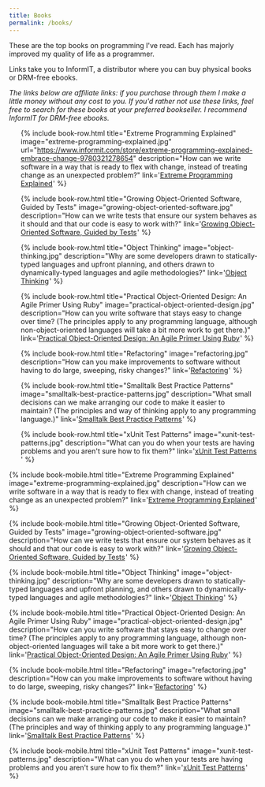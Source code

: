 ```yaml
---
title: Books
permalink: /books/
---
```


These are the top books on programming I've read. Each has majorly improved my quality of life as a programmer.

Links take you to InformIT, a distributor where you can buy physical books or DRM-free ebooks.

*The links below are affiliate links: if you purchase through them I make a little money without any cost to you. If you'd rather not use these links, feel free to search for these books at your preferred bookseller. I recommend InformIT for DRM-free ebooks.*

<ul class="media-list d-none d-md-block">

{% include book-row.html
  title="Extreme Programming Explained"
  image="extreme-programming-explained.jpg"
  url="https://www.informit.com/store/extreme-programming-explained-embrace-change-9780321278654"
  description="How can we write software in a way that is ready to flex with change, instead of treating change as an unexpected problem?"
  link='<a href="https://click.linksynergy.com/link?id=JlUaUff9Alw&offerid=145238.173981&type=2&murl=https%3A%2F%2Fwww.informit.com%2Ftitle%2F9780321278654">Extreme Programming Explained</a><IMG border=0 width=1 height=1 src="https://ad.linksynergy.com/fs-bin/show?id=JlUaUff9Alw&bids=145238.173981&type=2&subid=0" >'
%}

{% include book-row.html
  title="Growing Object-Oriented Software, Guided by Tests"
  image="growing-object-oriented-software.jpg"
  description="How can we write tests that ensure our system behaves as it should and that our code is easy to work with?"
  link='<a href="https://click.linksynergy.com/link?id=JlUaUff9Alw&offerid=145238.681793&type=2&murl=https%3A%2F%2Fwww.informit.com%2Ftitle%2F9780321503626">Growing Object-Oriented Software, Guided by Tests</a><IMG border=0 width=1 height=1 src="https://ad.linksynergy.com/fs-bin/show?id=JlUaUff9Alw&bids=145238.681793&type=2&subid=0" >'
%}

{% include book-row.html
  title="Object Thinking"
  image="object-thinking.jpg"
  description="Why are some developers drawn to statically-typed languages and upfront planning, and others drawn to dynamically-typed languages and agile methodologies?"
  link='<a href="https://click.linksynergy.com/link?id=JlUaUff9Alw&offerid=145238.2190054&type=2&murl=https%3A%2F%2Fwww.informit.com%2Ftitle%2F9780735691308">Object Thinking</a><IMG border=0 width=1 height=1 src="https://ad.linksynergy.com/fs-bin/show?id=JlUaUff9Alw&bids=145238.2190054&type=2&subid=0" >'
%}

{% include book-row.html
  title="Practical Object-Oriented Design: An Agile Primer Using Ruby"
  image="practical-object-oriented-design.jpg"
  description="How can you write software that stays easy to change over time? (The principles apply to any programming language, although non-object-oriented languages will take a bit more work to get there.)"
  link='<a href="https://click.linksynergy.com/link?id=JlUaUff9Alw&offerid=145238.2461762&type=2&murl=https%3A%2F%2Fwww.informit.com%2Ftitle%2F9780134456478">Practical Object-Oriented Design: An Agile Primer Using Ruby</a><IMG border=0 width=1 height=1 src="https://ad.linksynergy.com/fs-bin/show?id=JlUaUff9Alw&bids=145238.2461762&type=2&subid=0" >'
%}

{% include book-row.html
  title="Refactoring"
  image="refactoring.jpg"
  description="How can you make improvements to software without having to do large, sweeping, risky changes?"
  link='<a href="https://click.linksynergy.com/link?id=JlUaUff9Alw&offerid=145238.2754839&type=2&murl=https%3A%2F%2Fwww.informit.com%2Ftitle%2F9780134757599">Refactoring</a><IMG border=0 width=1 height=1 src="https://ad.linksynergy.com/fs-bin/show?id=JlUaUff9Alw&bids=145238.2754839&type=2&subid=0" >'
%}

{% include book-row.html
  title="Smalltalk Best Practice Patterns"
  image="smalltalk-best-practice-patterns.jpg"
  description="What small decisions can we make arranging our code to make it easier to maintain? (The principles and way of thinking apply to any programming language.)"
  link='<a href="https://click.linksynergy.com/link?id=JlUaUff9Alw&offerid=145238.163529&type=2&murl=https%3A%2F%2Fwww.informit.com%2Ftitle%2F9780134769042">Smalltalk Best Practice Patterns</a><IMG border=0 width=1 height=1 src="https://ad.linksynergy.com/fs-bin/show?id=JlUaUff9Alw&bids=145238.163529&type=2&subid=0" >'
%}

{% include book-row.html
  title="xUnit Test Patterns"
  image="xunit-test-patterns.jpg"
  description="What can you do when your tests are having problems and you aren't sure how to fix them?"
  link='<a href="https://click.linksynergy.com/link?id=JlUaUff9Alw&offerid=145238.1694771&type=2&murl=https%3A%2F%2Fwww.informit.com%2Ftitle%2F9780132800051">xUnit Test Patterns</a><IMG border=0 width=1 height=1 src="https://ad.linksynergy.com/fs-bin/show?id=JlUaUff9Alw&bids=145238.1694771&type=2&subid=0" >'
%}

</ul>

<div class="d-block d-md-none">

{% include book-mobile.html
  title="Extreme Programming Explained"
  image="extreme-programming-explained.jpg"
  description="How can we write software in a way that is ready to flex with change, instead of treating change as an unexpected problem?"
  link='<a href="https://click.linksynergy.com/link?id=JlUaUff9Alw&offerid=145238.173981&type=2&murl=https%3A%2F%2Fwww.informit.com%2Ftitle%2F9780321278654">Extreme Programming Explained</a><IMG border=0 width=1 height=1 src="https://ad.linksynergy.com/fs-bin/show?id=JlUaUff9Alw&bids=145238.173981&type=2&subid=0" >'
%}

{% include book-mobile.html
  title="Growing Object-Oriented Software, Guided by Tests"
  image="growing-object-oriented-software.jpg"
  description="How can we write tests that ensure our system behaves as it should and that our code is easy to work with?"
  link='<a href="https://click.linksynergy.com/link?id=JlUaUff9Alw&offerid=145238.681793&type=2&murl=https%3A%2F%2Fwww.informit.com%2Ftitle%2F9780321503626">Growing Object-Oriented Software, Guided by Tests</a><IMG border=0 width=1 height=1 src="https://ad.linksynergy.com/fs-bin/show?id=JlUaUff9Alw&bids=145238.681793&type=2&subid=0" >'
%}

{% include book-mobile.html
  title="Object Thinking"
  image="object-thinking.jpg"
  description="Why are some developers drawn to statically-typed languages and upfront planning, and others drawn to dynamically-typed languages and agile methodologies?"
  link='<a href="https://click.linksynergy.com/link?id=JlUaUff9Alw&offerid=145238.2190054&type=2&murl=https%3A%2F%2Fwww.informit.com%2Ftitle%2F9780735691308">Object Thinking</a><IMG border=0 width=1 height=1 src="https://ad.linksynergy.com/fs-bin/show?id=JlUaUff9Alw&bids=145238.2190054&type=2&subid=0" >'
%}

{% include book-mobile.html
  title="Practical Object-Oriented Design: An Agile Primer Using Ruby"
  image="practical-object-oriented-design.jpg"
  description="How can you write software that stays easy to change over time? (The principles apply to any programming language, although non-object-oriented languages will take a bit more work to get there.)"
  link='<a href="https://click.linksynergy.com/link?id=JlUaUff9Alw&offerid=145238.2461762&type=2&murl=https%3A%2F%2Fwww.informit.com%2Ftitle%2F9780134456478">Practical Object-Oriented Design: An Agile Primer Using Ruby</a><IMG border=0 width=1 height=1 src="https://ad.linksynergy.com/fs-bin/show?id=JlUaUff9Alw&bids=145238.2461762&type=2&subid=0" >'
%}

{% include book-mobile.html
  title="Refactoring"
  image="refactoring.jpg"
  description="How can you make improvements to software without having to do large, sweeping, risky changes?"
  link='<a href="https://click.linksynergy.com/link?id=JlUaUff9Alw&offerid=145238.2754839&type=2&murl=https%3A%2F%2Fwww.informit.com%2Ftitle%2F9780134757599">Refactoring</a><IMG border=0 width=1 height=1 src="https://ad.linksynergy.com/fs-bin/show?id=JlUaUff9Alw&bids=145238.2754839&type=2&subid=0" >'
%}

{% include book-mobile.html
  title="Smalltalk Best Practice Patterns"
  image="smalltalk-best-practice-patterns.jpg"
  description="What small decisions can we make arranging our code to make it easier to maintain? (The principles and way of thinking apply to any programming language.)"
  link='<a href="https://click.linksynergy.com/link?id=JlUaUff9Alw&offerid=145238.163529&type=2&murl=https%3A%2F%2Fwww.informit.com%2Ftitle%2F9780134769042">Smalltalk Best Practice Patterns</a><IMG border=0 width=1 height=1 src="https://ad.linksynergy.com/fs-bin/show?id=JlUaUff9Alw&bids=145238.163529&type=2&subid=0" >'
%}

{% include book-mobile.html
  title="xUnit Test Patterns"
  image="xunit-test-patterns.jpg"
  description="What can you do when your tests are having problems and you aren't sure how to fix them?"
  link='<a href="https://click.linksynergy.com/link?id=JlUaUff9Alw&offerid=145238.1694771&type=2&murl=https%3A%2F%2Fwww.informit.com%2Ftitle%2F9780132800051">xUnit Test Patterns</a><IMG border=0 width=1 height=1 src="https://ad.linksynergy.com/fs-bin/show?id=JlUaUff9Alw&bids=145238.1694771&type=2&subid=0" >'
%}

</div>
